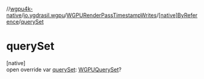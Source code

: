 //[wgpu4k-native](../../../../index.md)/[io.ygdrasil.wgpu](../../index.md)/[WGPURenderPassTimestampWrites](../index.md)/[[native]ByReference](index.md)/[querySet](query-set.md)

# querySet

[native]\
open override var [querySet](query-set.md): [WGPUQuerySet](../../-w-g-p-u-query-set/index.md)?